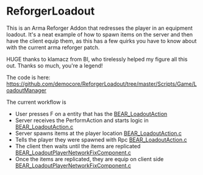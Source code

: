 # ReforgerLoadout

This is an Arma Reforger Addon that redresses the player in an equipment loadout.
It's a neat example of how to spawn items on the server and then have the client equip them, as this has a few quirks you have to know about with the current arma reforger patch.

HUGE thanks to klamacz from BI, who tirelessly helped my figure all this out. Thanks so much, you're a legend!

The code is here:
https://github.com/democore/ReforgerLoadout/tree/master/Scripts/Game/LoadoutManager

The current workflow is

- User presses F on a entity that has the [BEAR_LoadoutAction](https://github.com/democore/ReforgerLoadout/blob/master/Scripts/Game/LoadoutManager/BEAR_LoadoutAction.c)
- Server receives the PerformAction and starts logic in [BEAR_LoadoutAction.c](https://github.com/democore/ReforgerLoadout/blob/ee109bff8924cf09a70a23f2cc86234ce47100e4/Scripts/Game/LoadoutManager/BEAR_LoadoutAction.c#L21)
- Server spawns items at the player location [BEAR_LoadoutAction.c](https://github.com/democore/ReforgerLoadout/blob/ee109bff8924cf09a70a23f2cc86234ce47100e4/Scripts/Game/LoadoutManager/BEAR_LoadoutAction.c#L88)
- Tells the player they were spawned with Rpc [BEAR_LoadoutAction.c](https://github.com/democore/ReforgerLoadout/blob/ee109bff8924cf09a70a23f2cc86234ce47100e4/Scripts/Game/LoadoutManager/BEAR_LoadoutAction.c#L91)
- The client then waits until the items are replicated [BEAR_LoadoutPlayerNetworkFixComponent.c](https://github.com/democore/ReforgerLoadout/blob/ee109bff8924cf09a70a23f2cc86234ce47100e4/Scripts/Game/LoadoutManager/BEAR_LoadoutPlayerNetworkFixComponent.c#L56)
- Once the items are replicated, they are equip on client side [BEAR_LoadoutPlayerNetworkFixComponent.c](https://github.com/democore/ReforgerLoadout/blob/ee109bff8924cf09a70a23f2cc86234ce47100e4/Scripts/Game/LoadoutManager/BEAR_LoadoutPlayerNetworkFixComponent.c#L70)
